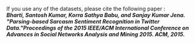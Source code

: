 If you use any of the datasets, please cite the following paper :  
<em><strong>Bharti, Santosh Kumar, Korra Sathya Babu, and Sanjay Kumar Jena. "Parsing-based Sarcasm Sentiment Recognition in Twitter Data."Proceedings of the 2015 IEEE/ACM International Conference on Advances in Social Networks Analysis and Mining 2015. ACM, 2015.</strong></em>
